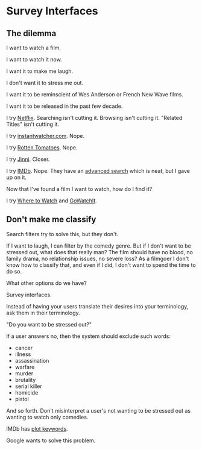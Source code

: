 # Survey Interfaces

## The dilemma

I want to watch a film.

I want to watch it now.

I want it to make me laugh.

I don't want it to stress me out.

I want it to be reminscient of Wes Anderson or French New Wave films.

I want it to be released in the past few decade.

I try [Netflix](http://netflix.com/). Searching isn't cutting it. Browsing isn't cutting it. "Related Titles" isn't cutting it.

I try [instantwatcher.com](http://instantwatcher.com/). Nope.

I try [Rotten Tomatoes](http://www.rottentomatoes.com/). Nope.

I try [Jinni](http://www.jinni.com/). Closer.

I try [IMDb](http://www.imdb.com/). Nope. They have an [advanced search](http://www.imdb.com/search/) which is neat, but I gave up on it.

Now that I've found a film I want to watch, how do I find it?

I try [Where to Watch](http://wheretowatch.org/) and [GoWatchIt](http://gowatchit.com/).


## Don't make me classify

Search filters try to solve this, but they don't.

If I want to laugh, I can filter by the comedy genre. But if I don't want to be stressed out, what does that really man? The film should have no blood, no family drama, no relationship issues, no severe loss? As a filmgoer I don't know how to classify that, and even if I did, I don't want to spend the time to do so.

What other options do we have?

Survey interfaces.

Instead of having your users translate their desires into your terminology, ask them in their terminology.

"Do you want to be stressed out?"

If a user answers no, then the system should exclude such words:

* cancer
* illness
* assassination
* warfare
* murder
* brutality
* serial killer
* homicide
* pistol

And so forth. Don't misinterpret a user's not wanting to be stressed out as wanting to watch only comedies.

IMDb has [plot keywords](http://www.imdb.com/title/tt0088763/keywords).

Google wants to solve this problem.
